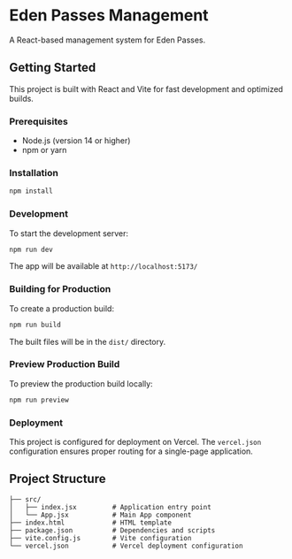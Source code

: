 # Eden Passes Management

A React-based management system for Eden Passes.

## Getting Started

This project is built with React and Vite for fast development and optimized builds.

### Prerequisites

- Node.js (version 14 or higher)
- npm or yarn

### Installation

```bash
npm install
```

### Development

To start the development server:

```bash
npm run dev
```

The app will be available at `http://localhost:5173/`

### Building for Production

To create a production build:

```bash
npm run build
```

The built files will be in the `dist/` directory.

### Preview Production Build

To preview the production build locally:

```bash
npm run preview
```

### Deployment

This project is configured for deployment on Vercel. The `vercel.json` configuration ensures proper routing for a single-page application.

## Project Structure

```
├── src/
│   ├── index.jsx         # Application entry point
│   └── App.jsx           # Main App component
├── index.html            # HTML template
├── package.json          # Dependencies and scripts
├── vite.config.js        # Vite configuration
└── vercel.json           # Vercel deployment configuration
```